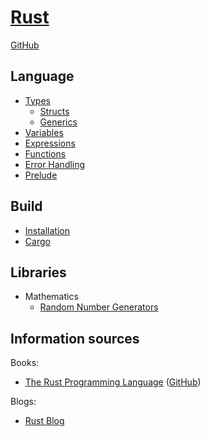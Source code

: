 # [Rust](https://www.rust-lang.org/)
[GitHub](https://github.com/rust-lang/rust)

## Language
- [Types](Language/Types.md)
  - [Structs](Language/Structs.md)
  - [Generics](Language/Generics.md)
- [Variables](Language/Variables.md)
- [Expressions](Language/Expressions.md)
- [Functions](Language/Functions.md)
- [Error Handling](Language/Error%20Handling.md)
- [Prelude](https://doc.rust-lang.org/std/prelude/index.html)

## Build
- [Installation](Build/Installation.md)
- [Cargo](Build/Cargo.md)

## Libraries
- Mathematics
  - [Random Number Generators](Libraries/Mathematics/Random%20Number%20Generators.md)

## Information sources
Books:
- [The Rust Programming Language](https://doc.rust-lang.org/book/) ([GitHub](https://github.com/rust-lang/book))

Blogs:
- [Rust Blog](https://blog.rust-lang.org/)